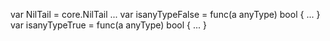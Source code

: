 var NilTail = core.NilTail ...
var isanyTypeFalse = func(a anyType) bool { ... }
var isanyTypeTrue = func(a anyType) bool { ... }
